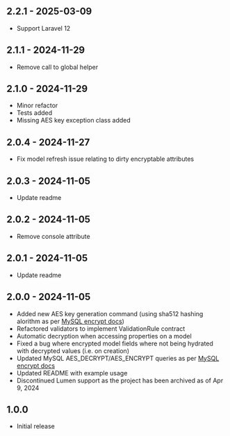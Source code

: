 ## 2.2.1 - 2025-03-09

-   Support Laravel 12

## 2.1.1 - 2024-11-29

-   Remove call to global helper

## 2.1.0 - 2024-11-29

-   Minor refactor
-   Tests added
-   Missing AES key exception class added

## 2.0.4 - 2024-11-27

-   Fix model refresh issue relating to dirty encryptable attributes

## 2.0.3 - 2024-11-05

-   Update readme

## 2.0.2 - 2024-11-05

-   Remove console attribute

## 2.0.1 - 2024-11-05

-   Update readme

## 2.0.0 - 2024-11-05

-   Added new AES key generation command (using sha512 hashing alorithm as per [MySQL encrypt docs](https://dev.mysql.com/doc/refman/8.0/en/encryption-functions.html#function_aes-decrypt))
-   Refactored validators to implement ValidationRule contract
-   Automatic decryption when accessing properties on a model
-   Fixed a bug where encrypted model fields where not being hydrated with decrypted values (i.e. on creation)
-   Updated MySQL AES_DECRYPT/AES_ENCRYPT queries as per [MySQL encrypt docs](https://dev.mysql.com/doc/refman/8.0/en/encryption-functions.html#function_aes-decrypt)
-   Updated README with example usage
-   Discontinued Lumen support as the project has been archived as of Apr 9, 2024

## 1.0.0

-   Initial release
